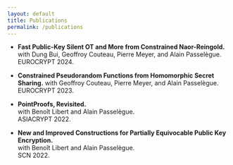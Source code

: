 ```yaml
---
layout: default
title: Publications
permalink: /publications
---
```

* **Fast Public-Key Silent OT and More from Constrained Naor-Reingold.**  
with Dung Bui, Geoffroy Couteau, Pierre Meyer, and Alain Passelègue.  
EUROCRYPT 2024.

* **Constrained Pseudorandom Functions from Homomorphic Secret Sharing.**
with Geoffroy Couteau, Pierre Meyer, and Alain Passelègue.  
EUROCRYPT 2023. 

* **PointProofs, Revisited.**  
with Benoît Libert and Alain Passelègue.  
ASIACRYPT 2022.

* **New and Improved Constructions for Partially Equivocable Public Key Encryption.**  
with Benoît Libert and Alain Passelègue.  
SCN 2022.

